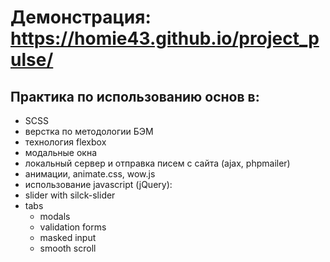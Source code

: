 # Демонстрация: https://homie43.github.io/project_pulse/

## Практика по использованию основ в:

- SCSS
- верстка по методологии БЭМ
- технология flexbox
- модальные окна
- локальный сервер и отправка писем с сайта (ajax, phpmailer)
- анимации, animate.css, wow.js
- использование javascript (jQuery):
- slider with silck-slider
- tabs
  - modals
  - validation forms
  - masked input
  - smooth scroll
